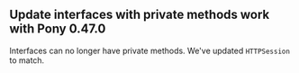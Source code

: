 ## Update interfaces with private methods work with Pony 0.47.0

Interfaces can no longer have private methods. We've updated `HTTPSession` to match.

